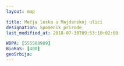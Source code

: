 ```yaml
---
layout: map

title: Mečja leska u Majdanskoj ulici
designation: Spomenik prirode
last_modified_at: 2018-07-30T09:53:10+02:00

WDPA: [555588989]
BioRaS: [400]
geoSrbija:
---
```

